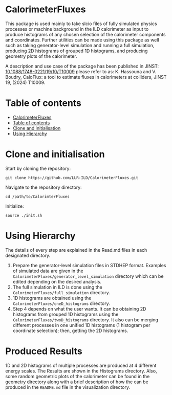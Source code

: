 CalorimeterFluxes
=============

This package is used mainly to take slcio files of fully simulated physics processes or machine background in the ILD calorimeter as input to produce histograms of any chosen selection of the calorimeter components and coordinates.
Further utilities can be made using this package as well such as taking generator-level simulation and running a full simulation, producing 2D histograms of grouped 1D histograms, and producing geometry plots of the calorimeter. 

A description and use case of the package has been published in JINST:
[10.1088/1748-0221/19/10/T10009](10.1088/1748-0221/19/10/T10009)
please refer to as:
K. Hassouna and V. Boudry, CaloFlux: a tool to estimate fluxes in calorimeters at colliders, JINST 19, (2024) T10009.


Table of contents
=================
  * [CalorimeterFluxes](#CalorimeterFluxes)
  * [Table of contents](#table-of-contents)
  * [Clone and initialisation](#clone-and-initilisation)
  * [Using Hierarchy](#using-hierarchy)

Clone and initialisation
=================
Start by cloning the repository:
```
git clone https://github.com/LLR-ILD/CalorimeterFluxes.git
```
Navigate to the repository directory:
```
cd /path/to/CalorimterFluxes
```
Initialize:
```
source ./init.sh
```
Using Hierarchy
=================
The details of every step are explained in the Read.md files in each designated directory.
1. Prepare the generator-level simulation files in STDHEP format. Examples of simulated data are given in the ```CalorimeterFluxes/generator_level_simulation``` directory which can be edited depending on the desired analysis.
2. The full simulation in ILD is done using  the ```CalorimeterFluxes/full_simulation``` directory.
3. 1D histograms are obtained using the ```CalorimeterFluxes/oneD_histograms``` directory.
4. Step 4 depends on what the user wants. It can be obtaining 2D histograms from grouped 1D histograms using the ```CalorimeterFluxes/twoD_histograms``` directory. It also can be merging different processes in one unified 1D histograms (1 histogram per coordinate selection); then, getting the 2D histograms.

Produced Results
==================
1D and 2D histograms of multiple processes are produced at 4 different energy scales. The Results are shown in the Histograms directory. Also, some random geometric plots of the calorimeter can be found in the geometry directory along with a brief description of how the can be produced in the ```README.md``` file in the visualization directory. 
